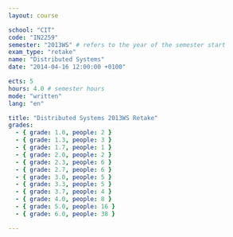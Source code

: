 ```yaml
---
layout: course

school: "CIT"
code: "IN2259"
semester: "2013WS" # refers to the year of the semester start
exam_type: "retake"
name: "Distributed Systems"
date: "2014-04-16 12:00:00 +0100"

ects: 5
hours: 4.0 # semester hours
mode: "written"
lang: "en"

title: "Distributed Systems 2013WS Retake"
grades:
  - { grade: 1.0, people: 2 }
  - { grade: 1.3, people: 3 }
  - { grade: 1.7, people: 1 }
  - { grade: 2.0, people: 2 }
  - { grade: 2.3, people: 6 }
  - { grade: 2.7, people: 6 }
  - { grade: 3.0, people: 5 }
  - { grade: 3.3, people: 5 }
  - { grade: 3.7, people: 4 }
  - { grade: 4.0, people: 8 }
  - { grade: 5.0, people: 16 }
  - { grade: 6.0, people: 38 }

---
```

